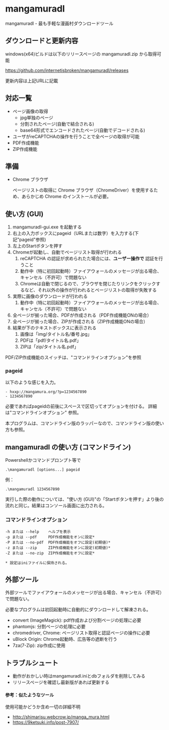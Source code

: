 # mangamuradl
mangamuradl - 最も手軽な漫画村ダウンロードツール

## ダウンロードと更新内容

windows(x64)ビルドは以下のリリースページの mangamuradl.zip から取得可能

https://github.com/internetisbroken/mangamuradl/releases

更新内容は上記URLに記載

## 対応一覧
- ページ画像の取得
    - jpg単独のページ
    - 分割されたページ(自動で結合される)
    - base64形式でエンコードされたページ(自動でデコードされる)
- ユーザがreCAPTCHAの操作を行うことで全ページの取得が可能
- PDF作成機能
- ZIP作成機能

## 準備

- Chrome ブラウザ

    ページリストの取得に Chrome ブラウザ（ChromeDriver）を使用するため、あらかじめ Chrome のインストールが必要。


## 使い方 (GUI)

1. mangamuradl-gui.exe を起動する
1. 右上の入力ボックスにpageid（URLまたは数字）を入力する(下記"pageid"参照)
1. 左上のStartボタンを押す
1. Chromeが起動し、自動でページリスト取得が行われる
    1. reCAPTCHA の認証が求められたた場合には、**ユーザー操作で** 認証を行うこと
    1. 動作中（特に初回起動時）ファイアウォールのメッセージが出る場合、キャンセル（不許可）で問題ない
    1. Chromeは自動で閉じるので、ブラウザを閉じたりリンクをクリックするなど、それ以外の操作が行われるとページリストの取得が失敗する
1. 実際に画像のダウンロードが行われる
    1. 動作中（特に初回起動時）ファイアウォールのメッセージが出る場合、キャンセル（不許可）で問題ない
1. 全ページが揃った場合、PDFが作成される（PDF作成機能ONの場合）
1. 全ページが揃った場合、ZIPが作成される（ZIP作成機能ONの場合）
1. 結果が下のテキストボックスに表示される
    1. 画像は「img/タイトル名/番号.jpg」
    1. PDFは「pdf/タイトル名.pdf」
    1. ZIPは「zip/タイトル名.pdf」

PDF/ZIP作成機能のスイッチは、"コマンドラインオプション"を参照

### pageid

以下のような感じを入力。
```
- hxxp://mangamura.org/?p=1234567890
- 1234567890
```

必要であればpageidの前後にスペースで区切ってオプションを付ける。
詳細は"コマンドラインオプション" 参照。

本プログラムは、コマンドライン版のラッパーなので、コマンドライン版の使い方も参照。

## mangamuradl の使い方 (コマンドライン)

Powershellかコマンドプロンプト等で

```
.\mangamuradl [options...] pageid
```

例：
```
.\mangamuradl 1234567890
```

実行した際の動作については、"使い方 (GUI)"の「Startボタンを押す」より後の流れと同じ。結果はコンソール画面に出力される。


### コマンドラインオプション

```
-h または --help    ヘルプを表示
-p または --pdf     PDF作成機能をオンに設定*
-P または --no-pdf  PDF作成機能をオフに設定(初期値)*
-z または --zip     ZIP作成機能をオンに設定(初期値)*
-Z または --no-zip  ZIP作成機能をオフに設定*

* 設定はiniファイルに保持される。
```

## 外部ツール

外部ツールでファイアウォールのメッセージが出る場合、キャンセル（不許可）で問題ない。

必要なプログラムは初回起動時に自動的にダウンロードして解凍される。

- convert (ImageMagick): pdf作成および分割ページの処理に必要
- phantomjs: 分割ページの処理に必要
- chromedriver, Chrome: ページリスト取得と認証ページの操作に必要
- uBlock Origin: Chrome起動時、広告等の遮断を行う
- 7za(7-Zip): zip作成に使用

## トラブルシュート

- 動作がおかしい時はmangamuradl.iniとdbフォルダを削除してみる
- リリースページを確認し最新版があれば更新する

#### 参考：似たようなツール

使用可能かどうか含め一切の詳細不明
- http://shimarisu.webcrow.jp/manga_mura.html
- https://9ketsuki.info/post-7907/
